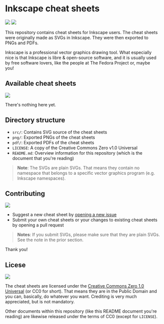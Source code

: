 Inkscape cheat sheets
====================

![](https://forthebadge.com/images/badges/built-with-love.svg)
![](https://forthebadge.com/images/badges/for-you.svg)

This repository contains cheat sheets for Inkscape users. The cheat sheets were
originally made as SVGs in Inkscape. They were then exported to PNGs and PDFs.

Inkscape is a professional vector graphics drawing tool. What especially nice
is that Inkscape is libre & open-source software, and it is usually used by
free software lovers, like the people at The Fedora Project or, maybe you!

Available cheat sheets
----------------------

![](https://forthebadge.com/images/badges/check-it-out.svg)

There's nothing here yet.

Directory structure
-------------------

- `src/`: Contains SVG source of the cheat sheets
- `png/`: Exported PNGs of the cheat sheets
- `pdf/`: Exported PDFs of the cheat sheets
- `LICENSE`: A copy of the Creative Commons Zero v1.0 Universal
- `README.md`: Overview information for this repository (which is the document
that you're reading)

> **Note**: The SVGs are plain SVGs. That means they contain no namespace that
belongs to a specific vector graphics program (e.g. Inkscape namespaces).

Contributing
------------

![](https://forthebadge.com/images/badges/fuck-it-ship-it.svg)

- Suggest a new cheat sheet by [opening a new issue][o-issh]
- Submit your own cheat sheets or your changes to existing cheat sheets by
opening a pull request

> **Notes**: If you submit SVGs, please make sure that they are plain SVGs.
See the note in the prior section.

Thank you!

[o-issh]: https://github.com/svgsalad/inkscape-svg-cheat/issues/new

Licese
------

![](https://forthebadge.com/images/badges/cc-0.svg)

The cheat sheets are licensed under the [Creative Commons Zero 1.0
Universal][cc0-link] (or CC0 for short). That means they are in the Public
Domain and you can, basically, do whatever you want. Crediting is very much
appreciated, but is not mandatory.

Other documents within this repository (like this README document you're
reading) are likewise released under the terms of CC0 (except for `LICENSE`).

[cc0-link]: https://creativecommons.org/publicdomain/zero/1.0/

